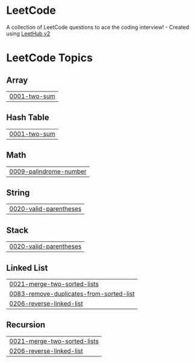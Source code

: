 # LeetCode
A collection of LeetCode questions to ace the coding interview! - Created using [LeetHub v2](https://github.com/arunbhardwaj/LeetHub-2.0)

<!---LeetCode Topics Start-->
# LeetCode Topics
## Array
|  |
| ------- |
| [0001-two-sum](https://github.com/ErliMyzeqari/LeetCode/tree/master/0001-two-sum) |
## Hash Table
|  |
| ------- |
| [0001-two-sum](https://github.com/ErliMyzeqari/LeetCode/tree/master/0001-two-sum) |
## Math
|  |
| ------- |
| [0009-palindrome-number](https://github.com/ErliMyzeqari/LeetCode/tree/master/0009-palindrome-number) |
## String
|  |
| ------- |
| [0020-valid-parentheses](https://github.com/ErliMyzeqari/LeetCode/tree/master/0020-valid-parentheses) |
## Stack
|  |
| ------- |
| [0020-valid-parentheses](https://github.com/ErliMyzeqari/LeetCode/tree/master/0020-valid-parentheses) |
## Linked List
|  |
| ------- |
| [0021-merge-two-sorted-lists](https://github.com/ErliMyzeqari/LeetCode/tree/master/0021-merge-two-sorted-lists) |
| [0083-remove-duplicates-from-sorted-list](https://github.com/ErliMyzeqari/LeetCode/tree/master/0083-remove-duplicates-from-sorted-list) |
| [0206-reverse-linked-list](https://github.com/ErliMyzeqari/LeetCode/tree/master/0206-reverse-linked-list) |
## Recursion
|  |
| ------- |
| [0021-merge-two-sorted-lists](https://github.com/ErliMyzeqari/LeetCode/tree/master/0021-merge-two-sorted-lists) |
| [0206-reverse-linked-list](https://github.com/ErliMyzeqari/LeetCode/tree/master/0206-reverse-linked-list) |
<!---LeetCode Topics End-->